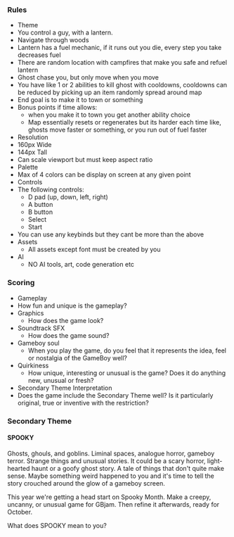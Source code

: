 ### Rules
 - Theme
  - You control a guy, with a lantern.
  - Navigate through woods
  - Lantern has a fuel mechanic, if it runs out you die, every step you take decreases fuel
  - There are random location with campfires that make you safe and refuel lantern
  - Ghost chase you, but only move when you move
  - You have like 1 or 2 abilities to kill ghost with cooldowns, cooldowns can be reduced by picking up an item randomly spread around map
  - End goal is to make it to town or something
  - Bonus points if time allows:
    - when you make it to town you get another ability choice
    - Map essentially resets or  regenerates but its harder each time like, ghosts move faster or something, or you run out of fuel faster
 - Resolution
  - 160px Wide
  - 144px Tall
  - Can scale viewport but must keep aspect ratio
 - Palette
  - Max of 4 colors can be display on screen at any given point
 - Controls
  - The following controls:
    - D pad (up, down, left, right)
    - A button
    - B button
    - Select
    - Start
  - You can use any keybinds but they cant be more than the above
 - Assets
   - All assets except font must be created by you
 - AI
   - NO AI tools, art, code generation etc

### Scoring
 - Gameplay
  - How fun and unique is the gameplay?
 - Graphics
   - How does the game look?
 - Soundtrack SFX
   - How does the game sound?
 - Gameboy soul
   - When you play the game, do you feel that it represents the idea, feel or nostalgia of the GameBoy well?
 - Quirkiness
   - How unique, interesting or unusual is the game? Does it do anything new, unusual or fresh?
 - Secondary Theme Interpretation
  - Does the game include the Secondary Theme well? Is it particularly original, true or inventive with the restriction?

### Secondary Theme
#### SPOOKY
Ghosts, ghouls, and goblins. Liminal spaces, analogue horror, gameboy terror. Strange things and unusual stories. It could be a scary horror, light-hearted haunt or a goofy ghost story. A tale of things that don't quite make sense. Maybe something weird happened to you and it's time to tell the story crouched around the glow of a gameboy screen.

This year we're getting a head start on Spooky Month. Make a creepy, uncanny, or unusual game for GBjam. Then refine it afterwards, ready for October.

What does SPOOKY mean to you?
